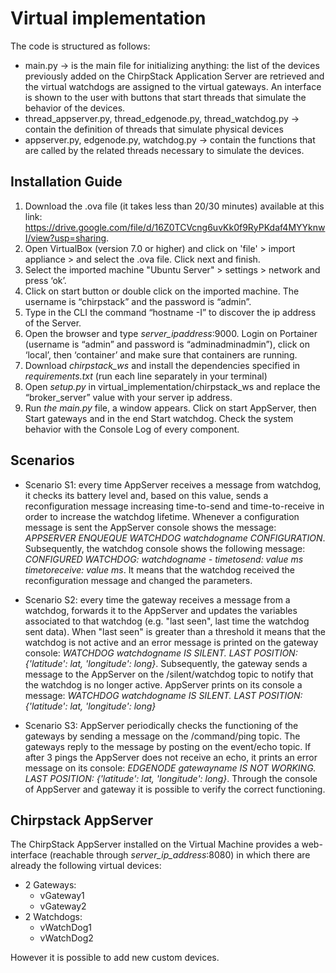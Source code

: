 # Virtual implementation
 
The code is structured as follows:
* main.py → is the main file for initializing anything: the list of the devices previously added on the ChirpStack Application Server are retrieved and the virtual watchdogs are assigned to the virtual gateways. An interface is shown to the user with buttons that start threads that simulate the behavior of the devices.
* thread_appserver.py, thread_edgenode.py, thread_watchdog.py → contain the definition of threads that simulate physical devices
* appserver.py, edgenode.py, watchdog.py → contain the functions that are called by the related threads necessary to simulate the devices.

## Installation Guide
1. Download the .ova file (it takes less than 20/30 minutes) available at this link: https://drive.google.com/file/d/16Z0TCVcng6uvKk0f9RyPKdaf4MYYknwI/view?usp=sharing.
2. Open VirtualBox (version 7.0 or higher) and click on 'file' > import appliance > and select the .ova file. Click next and finish.
3. Select the imported machine "Ubuntu Server" > settings > network and press ‘ok’.
4. Click on start button or double click on the imported machine. The username is “chirpstack” and the password is “admin”. 
5. Type in the CLI the command “hostname -I” to discover the ip address of the Server.
6. Open the browser and type *server_ipaddress*:9000. Login on Portainer (username is “admin” and password is “adminadminadmin”), click on ‘local’, then ‘container’ and make sure that containers are running.
7. Download *chirpstack_ws* and install the dependencies specified in *requirements.txt* (run each line separately in your terminal)
8. Open *setup.py* in virtual_implementation/chirpstack_ws and replace the “broker_server” value with your server ip address.
9. Run *the main.py* file, a window appears. Click on start AppServer, then Start gateways and in the end Start watchdog. Check the system behavior with the Console Log of every component.

## Scenarios
* Scenario S1: every time AppServer receives a message from watchdog, it checks its battery level and, based on this value, sends a reconfiguration message increasing time-to-send and time-to-receive in order to increase the watchdog lifetime. Whenever a configuration message is sent the AppServer console shows the message: *APPSERVER ENQUEQUE WATCHDOG watchdogname CONFIGURATION*. Subsequently, the watchdog console shows the following message: *CONFIGURED WATCHDOG: watchdogname - timetosend: value ms timetoreceive: value ms*. It means that the watchdog received the reconfiguration message and changed the parameters.

* Scenario S2: every time the gateway receives a message from a watchdog, forwards it to the AppServer and updates the variables associated to that watchdog (e.g. "last seen", last time the watchdog sent data). When "last seen" is greater than a threshold it means that the watchdog is not active and an error message is printed on the gateway console: *WATCHDOG watchdogname IS SILENT. LAST POSITION: {'latitude': lat, 'longitude': long}*. Subsequently, the gateway sends a message to the AppServer on the /silent/watchdog topic to notify that the watchdog is no longer active. AppServer prints on its console a message: *WATCHDOG watchdogname IS SILENT. LAST POSITION:{'latitude': lat, 'longitude': long}*

* Scenario S3: AppServer periodically checks the functioning of the gateways by sending a message on the /command/ping topic. The gateways reply to the message by posting on the event/echo topic. If after 3 pings the AppServer does not receive an echo, it prints an error message on its console: *EDGENODE gatewayname IS NOT WORKING. LAST POSITION: {'latitude': lat, 'longitude': long}*. Through the console of AppServer and gateway it is possible to verify the correct functioning.


## Chirpstack AppServer
The ChirpStack AppServer installed on the Virtual Machine provides a web-interface (reachable through *server_ip_address*:8080) in which there are already the following virtual devices:
* 2 Gateways:
    * vGateway1
    * vGateway2
* 2 Watchdogs:
    * vWatchDog1	
    * vWatchDog2

However it is possible to add new custom devices.

